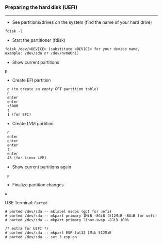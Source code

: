 ### Preparing the hard disk (UEFI)
***

* See partitions/drives on the system (find the name of your hard drive)
 ```
 fdisk -l
 ```
* Start the partitioner (fdisk)
```
fdisk /dev/<DEVICE> (substitute <DEVICE> for your device name, example: /dev/sda or /dev/nvme0n1)
```
*  Show current partitions
```
p
```
* Create EFI partition
```
 g (to create an empty GPT partition table)
 n
 enter
 enter
 +500M
 t
 1 (for EFI)
 ```
* Create LVM partition
```
 n
 enter
 enter
 enter
 t
 enter
 43 (for Linux LVM)
```
* Show current partitions again
```
 p
```
* Finalize partition changes
 ```
 w
 ```
 
 
 USE Terminal: `Parted`
```
# parted /dev/sda -- mklabel msdos (gpt for uefi)
# parted /dev/sda -- mkpart primary 1MiB -8GiB (512MiB -8GiB for uefi)
# parted /dev/sda -- mkpart primary linux-swap -8GiB 100%

/* extra for UEFI */
# parted /dev/sda -- mkpart ESP fat32 1Mib 512MiB
# parted /dev/sda -- set 3 esp on
